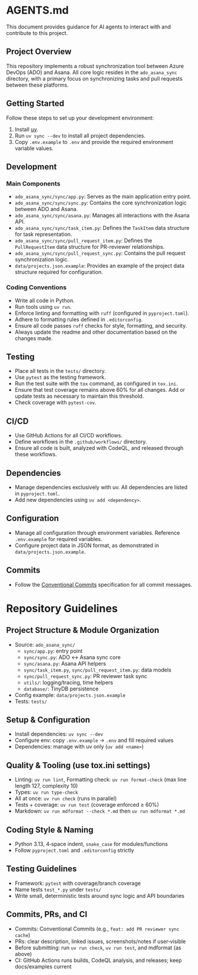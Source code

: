 # AGENTS.md

This document provides guidance for AI agents to interact with and contribute to this project.

## Project Overview

This repository implements a robust synchronization tool between Azure DevOps (ADO) and Asana. All core logic resides in the `ado_asana_sync` directory, with a primary focus on synchronizing tasks and pull requests between these platforms.

## Getting Started

Follow these steps to set up your development environment:

1. Install [uv](https://docs.astral.sh/uv/).
1. Run `uv sync --dev` to install all project dependencies.
1. Copy `.env.example` to `.env` and provide the required environment variable values.

## Development

### Main Components

- `ado_asana_sync/sync/app.py`: Serves as the main application entry point.
- `ado_asana_sync/sync/sync.py`: Contains the core synchronization logic between ADO and Asana.
- `ado_asana_sync/sync/asana.py`: Manages all interactions with the Asana API.
- `ado_asana_sync/sync/task_item.py`: Defines the `TaskItem` data structure for task representation.
- `ado_asana_sync/sync/pull_request_item.py`: Defines the `PullRequestItem` data structure for PR-reviewer relationships.
- `ado_asana_sync/sync/pull_request_sync.py`: Contains the pull request synchronization logic.
- `data/projects.json.example`: Provides an example of the project data structure required for configuration.

### Coding Conventions

- Write all code in Python.
- Run tools using `uv run`.
- Enforce linting and formatting with `ruff` (configured in `pyproject.toml`).
- Adhere to formatting rules defined in `.editorconfig`.
- Ensure all code passes `ruff` checks for style, formatting, and security.
- Always update the readme and other documentation based on the changes made.

## Testing

- Place all tests in the `tests/` directory.
- Use `pytest` as the testing framework.
- Run the test suite with the `tox` command, as configured in `tox.ini`.
- Ensure that test coverage remains above 60% for all changes. Add or update tests as necessary to maintain this threshold.
- Check coverage with `pytest-cov`.

## CI/CD

- Use GitHub Actions for all CI/CD workflows.
- Define workflows in the `.github/workflows/` directory.
- Ensure all code is built, analyzed with CodeQL, and released through these workflows.

## Dependencies

- Manage dependencies exclusively with uv. All dependencies are listed in `pyproject.toml`.
- Add new dependencies using `uv add <dependency>`.

## Configuration

- Manage all configuration through environment variables. Reference `.env.example` for required variables.
- Configure project data in JSON format, as demonstrated in `data/projects.json.example`.

## Commits

- Follow the [Conventional Commits](https://www.conventionalcommits.org/) specification for all commit messages.
# Repository Guidelines

## Project Structure & Module Organization

- Source: `ado_asana_sync/`
  - `sync/app.py`: entry point
  - `sync/sync.py`: ADO ↔ Asana sync core
  - `sync/asana.py`: Asana API helpers
  - `sync/task_item.py`, `sync/pull_request_item.py`: data models
  - `sync/pull_request_sync.py`: PR reviewer task sync
  - `utils/`: logging/tracing, time helpers
  - `database/`: TinyDB persistence
- Config example: `data/projects.json.example`
- Tests: `tests/`

## Setup & Configuration

- Install dependencies: `uv sync --dev`
- Configure env: copy `.env.example` → `.env` and fill required values
- Dependencies: manage with uv only (`uv add <name>`)

## Quality & Tooling (use tox.ini settings)

- Linting: `uv run lint`, Formatting check: `uv run format-check` (max line length 127, complexity 10)
- Types: `uv run type-check`
- All at once: `uv run check` (runs in parallel)
- Tests + coverage: `uv run test` (coverage enforced ≥ 60%)
- Markdown: `uv run mdformat --check *.md` then `uv run mdformat *.md`

## Coding Style & Naming

- Python 3.13, 4‑space indent, `snake_case` for modules/functions
- Follow `pyproject.toml` and `.editorconfig` strictly

## Testing Guidelines

- Framework: `pytest` with coverage/branch coverage
- Name tests `test_*.py` under `tests/`
- Write small, deterministic tests around sync logic and API boundaries

## Commits, PRs, and CI

- Commits: Conventional Commits (e.g., `feat: add PR reviewer sync cache`)
- PRs: clear description, linked issues, screenshots/notes if user‑visible
- Before submitting: run `uv run check`, `uv run test`, and mdformat (as above)
- CI: GitHub Actions runs builds, CodeQL analysis, and releases; keep docs/examples current

